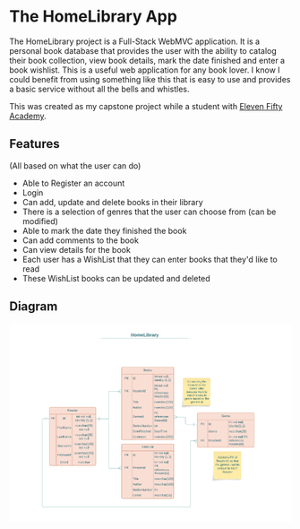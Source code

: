 # **The HomeLibrary App**

The HomeLibrary project is a Full-Stack WebMVC application.  It is a personal book database that provides the user with the ability to catalog their book collection, view book details, mark the date finished and enter a book wishlist.  This is a useful web application for any book lover.  I know I could benefit from using something like this that is easy to use and provides a basic service without all the bells and whistles.

This was created as my capstone project while a student with [Eleven Fifty Academy](https://www.elevenfifty.org/).

## Features
(All based on what the user can do)

- Able to Register an account 
- Login
- Can add, update and delete books in their library
- There is a selection of genres that the user can choose from (can be modified)
- Able to mark the date they finished the book
- Can add comments to the book
- Can view details for the book
- Each user has a WishList that they can enter books that they'd like to read 
- These WishList books can be updated and deleted

## Diagram
![HomeLibrary ERD](./Assets/HomeLibraryERD.png)


